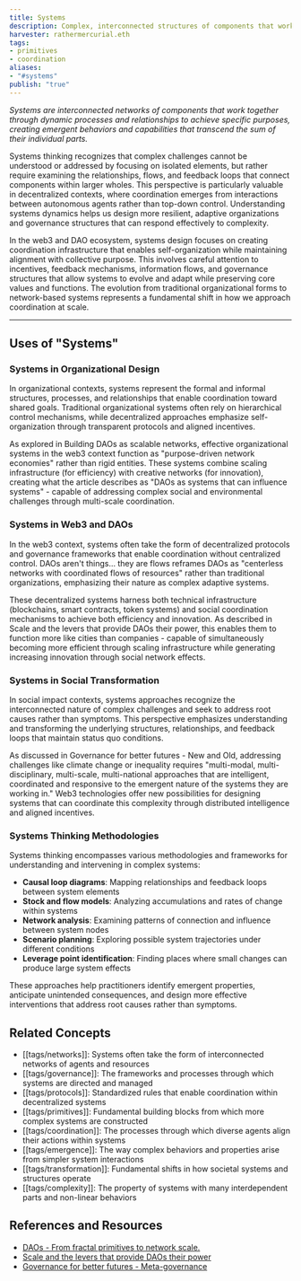 ```yaml
---
title: Systems
description: Complex, interconnected structures of components that work together to achieve specific purposes through coordinated interactions and processes
harvester: rathermercurial.eth 
tags:
- primitives
- coordination
aliases:
- "#systems"
publish: "true"
---
```


_Systems are interconnected networks of components that work together through dynamic processes and relationships to achieve specific purposes, creating emergent behaviors and capabilities that transcend the sum of their individual parts._

Systems thinking recognizes that complex challenges cannot be understood or addressed by focusing on isolated elements, but rather require examining the relationships, flows, and feedback loops that connect components within larger wholes. This perspective is particularly valuable in decentralized contexts, where coordination emerges from interactions between autonomous agents rather than top-down control. Understanding systems dynamics helps us design more resilient, adaptive organizations and governance structures that can respond effectively to complexity.

In the web3 and DAO ecosystem, systems design focuses on creating coordination infrastructure that enables self-organization while maintaining alignment with collective purpose. This involves careful attention to incentives, feedback mechanisms, information flows, and governance structures that allow systems to evolve and adapt while preserving core values and functions. The evolution from traditional organizational forms to network-based systems represents a fundamental shift in how we approach coordination at scale.

---

## Uses of "Systems"

### Systems in Organizational Design

In organizational contexts, systems represent the formal and informal structures, processes, and relationships that enable coordination toward shared goals. Traditional organizational systems often rely on hierarchical control mechanisms, while decentralized approaches emphasize self-organization through transparent protocols and aligned incentives.

As explored in Building DAOs as scalable networks, effective organizational systems in the web3 context function as "purpose-driven network economies" rather than rigid entities. These systems combine scaling infrastructure (for efficiency) with creative networks (for innovation), creating what the article describes as "DAOs as systems that can influence systems" - capable of addressing complex social and environmental challenges through multi-scale coordination.

### Systems in Web3 and DAOs

In the web3 context, systems often take the form of decentralized protocols and governance frameworks that enable coordination without centralized control. DAOs aren't things... they are flows reframes DAOs as "centerless networks with coordinated flows of resources" rather than traditional organizations, emphasizing their nature as complex adaptive systems.

These decentralized systems harness both technical infrastructure (blockchains, smart contracts, token systems) and social coordination mechanisms to achieve both efficiency and innovation. As described in Scale and the levers that provide DAOs their power, this enables them to function more like cities than companies - capable of simultaneously becoming more efficient through scaling infrastructure while generating increasing innovation through social network effects.

### Systems in Social Transformation

In social impact contexts, systems approaches recognize the interconnected nature of complex challenges and seek to address root causes rather than symptoms. This perspective emphasizes understanding and transforming the underlying structures, relationships, and feedback loops that maintain status quo conditions.

As discussed in Governance for better futures - New and Old, addressing challenges like climate change or inequality requires "multi-modal, multi-disciplinary, multi-scale, multi-national approaches that are intelligent, coordinated and responsive to the emergent nature of the systems they are working in." Web3 technologies offer new possibilities for designing systems that can coordinate this complexity through distributed intelligence and aligned incentives.

### Systems Thinking Methodologies

Systems thinking encompasses various methodologies and frameworks for understanding and intervening in complex systems:

- **Causal loop diagrams**: Mapping relationships and feedback loops between system elements
- **Stock and flow models**: Analyzing accumulations and rates of change within systems
- **Network analysis**: Examining patterns of connection and influence between system nodes
- **Scenario planning**: Exploring possible system trajectories under different conditions
- **Leverage point identification**: Finding places where small changes can produce large system effects

These approaches help practitioners identify emergent properties, anticipate unintended consequences, and design more effective interventions that address root causes rather than symptoms.

## Related Concepts

- [[tags/networks]]: Systems often take the form of interconnected networks of agents and resources
- [[tags/governance]]: The frameworks and processes through which systems are directed and managed
- [[tags/protocols]]: Standardized rules that enable coordination within decentralized systems
- [[tags/primitives]]: Fundamental building blocks from which more complex systems are constructed
- [[tags/coordination]]: The processes through which diverse agents align their actions within systems
- [[tags/emergence]]: The way complex behaviors and properties arise from simpler system interactions
- [[tags/transformation]]: Fundamental shifts in how societal systems and structures operate
- [[tags/complexity]]: The property of systems with many interdependent parts and non-linear behaviors

## References and Resources

- [DAOs - From fractal primitives to network scale.](DAOs%20-%20From%20fractal%20primitives%20to%20network%20scale..md)
- [Scale and the levers that provide DAOs their power](Scale%20and%20the%20levers%20that%20provide%20DAOs%20their%20power.md)
- [Governance for better futures - Meta-governance](Governance%20for%20better%20futures%20-%20Meta-governance.md)